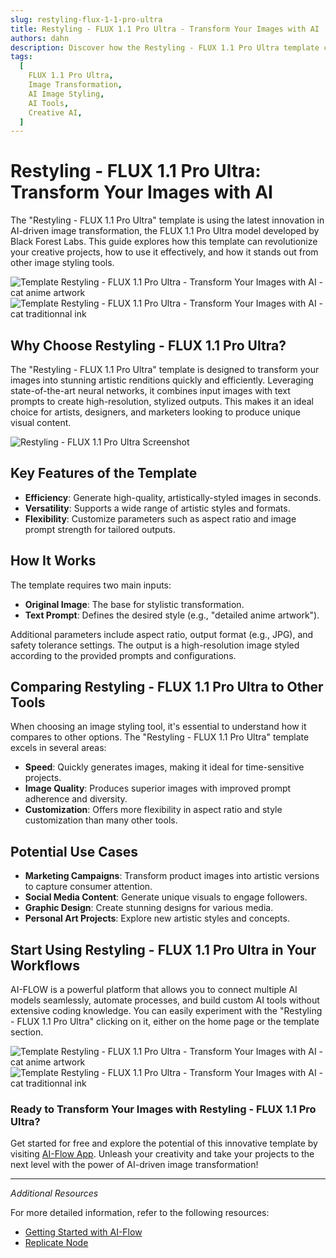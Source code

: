 ```yaml
---
slug: restyling-flux-1-1-pro-ultra
title: Restyling - FLUX 1.1 Pro Ultra - Transform Your Images with AI
authors: dahn
description: Discover how the Restyling - FLUX 1.1 Pro Ultra template can help you change the style of an image. Learn about its features, comparisons, and integration tips.
tags:
  [
    FLUX 1.1 Pro Ultra,
    Image Transformation,
    AI Image Styling,
    AI Tools,
    Creative AI,
  ]
---
```


<head>
  <meta name="twitter:card" content="summary_large_image"/>
  <meta name="twitter:title" content="Restyling - FLUX 1.1 Pro Ultra: Transform Your Images with AI" />
  <meta name="twitter:description" content="Explore the Restyling - FLUX 1.1 Pro Ultra template for AI-driven image transformation. Learn how it can enhance your creative projects with unique artistic renditions." />
  <meta name="twitter:creator" content="@AIFlowApp"/>
  <meta name="twitter:image" content="https://docs.ai-flow.net/img/blog-images/restyling-flux-1-1-pro-ultra.png"/>
  <meta name="twitter:image:alt" content="Restyling - FLUX 1.1 Pro Ultra Image Transformation"/>
  <meta property="og:title" content="Restyling - FLUX 1.1 Pro Ultra: Transform Your Images with AI"/>
  <meta property="og:description" content="Discover how the Restyling - FLUX 1.1 Pro Ultra template can revolutionize your creative projects with AI-driven image transformation. Learn about its features, comparisons, and integration tips."/>
  <meta property="og:image" content="https://docs.ai-flow.net/img/blog-images/restyling-flux-1-1-pro-ultra.png"/>
</head>

# Restyling - FLUX 1.1 Pro Ultra: Transform Your Images with AI

The "Restyling - FLUX 1.1 Pro Ultra" template is using the latest innovation in AI-driven image transformation, the FLUX 1.1 Pro Ultra model developed by Black Forest Labs. This guide explores how this template can revolutionize your creative projects, how to use it effectively, and how it stands out from other image styling tools.

<div class="flex flex-row w-[50%] justify-center">
    <span class="w-40 h-full object-cover">
    <img src="/img/blog-images/restyling-flux-1-1-pro-ultra-2.png" alt="Template Restyling - FLUX 1.1 Pro Ultra - Transform Your Images with AI - cat anime artwork" />
    </span>
    <span class="w-40 h-full object-cover">
    <img src="/img/blog-images/restyling-flux-1-1-pro-ultra-3.jpg" alt="Template Restyling - FLUX 1.1 Pro Ultra - Transform Your Images with AI - cat traditionnal ink" />
    </span>
</div>

## Why Choose Restyling - FLUX 1.1 Pro Ultra?

The "Restyling - FLUX 1.1 Pro Ultra" template is designed to transform your images into stunning artistic renditions quickly and efficiently. Leveraging state-of-the-art neural networks, it combines input images with text prompts to create high-resolution, stylized outputs. This makes it an ideal choice for artists, designers, and marketers looking to produce unique visual content.

![Restyling - FLUX 1.1 Pro Ultra Screenshot](/img/blog-images/restyling-flux-1-1-pro-ultra.png)

## Key Features of the Template

- **Efficiency**: Generate high-quality, artistically-styled images in seconds.
- **Versatility**: Supports a wide range of artistic styles and formats.
- **Flexibility**: Customize parameters such as aspect ratio and image prompt strength for tailored outputs.

## How It Works

The template requires two main inputs:

- **Original Image**: The base for stylistic transformation.
- **Text Prompt**: Defines the desired style (e.g., "detailed anime artwork").

Additional parameters include aspect ratio, output format (e.g., JPG), and safety tolerance settings. The output is a high-resolution image styled according to the provided prompts and configurations.

## Comparing Restyling - FLUX 1.1 Pro Ultra to Other Tools

When choosing an image styling tool, it's essential to understand how it compares to other options. The "Restyling - FLUX 1.1 Pro Ultra" template excels in several areas:

- **Speed**: Quickly generates images, making it ideal for time-sensitive projects.
- **Image Quality**: Produces superior images with improved prompt adherence and diversity.
- **Customization**: Offers more flexibility in aspect ratio and style customization than many other tools.

## Potential Use Cases

- **Marketing Campaigns**: Transform product images into artistic versions to capture consumer attention.
- **Social Media Content**: Generate unique visuals to engage followers.
- **Graphic Design**: Create stunning designs for various media.
- **Personal Art Projects**: Explore new artistic styles and concepts.

## Start Using Restyling - FLUX 1.1 Pro Ultra in Your Workflows

AI-FLOW is a powerful platform that allows you to connect multiple AI models seamlessly, automate processes, and build custom AI tools without extensive coding knowledge. You can easily experiment with the "Restyling - FLUX 1.1 Pro Ultra" clicking on it, either on the home page or the template section.

<div class="flex flex-row w-[50%] justify-center">
    <span class="w-40 h-full object-cover">
    <img src="/img/blog-images/restyling-flux-1-1-pro-ultra-2.png" alt="Template Restyling - FLUX 1.1 Pro Ultra - Transform Your Images with AI - cat anime artwork" />
    </span>
    <span class="w-40 h-full object-cover">
    <img src="/img/blog-images/restyling-flux-1-1-pro-ultra-3.jpg" alt="Template Restyling - FLUX 1.1 Pro Ultra - Transform Your Images with AI - cat traditionnal ink" />
    </span>
</div>

### Ready to Transform Your Images with Restyling - FLUX 1.1 Pro Ultra?

Get started for free and explore the potential of this innovative template by visiting [AI-Flow App](https://app.ai-flow.net/). Unleash your creativity and take your projects to the next level with the power of AI-driven image transformation!

---

_Additional Resources_

For more detailed information, refer to the following resources:

- [Getting Started with AI-Flow](/blog/getting-started-with-ai-flow)
- [Replicate Node](/blog/replicate-node)
